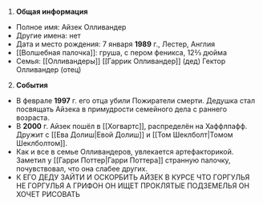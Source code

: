 1. **Общая информация**
 - Полное имя: Айзек Олливандер
 - Другие имена: нет
 - Дата и место рождения: 7 января **1989** г., Лестер, Англия
 - [[Волшебная палочка]]: груша, с пером феникса, 12⅔ дюйма
 - Семья: [[Олливандеры]]
	[[Гаррик Олливандер]] (дед)
	Гектор Олливандер (отец)

2. **События**
 - В феврале **1997** г. его отца убили Пожиратели смерти. Дедушка стал посвящать Айзека в примудрости семейного дела с раннего возраста.
 - В **2000** г. Айзек пошёл в [[Хогвартс]], распределён на Хаффлпафф. Дружит с [[Ева Долиш|Евой Долиш]] и [[Том Шеклболт|Томом Шеклболтом]].
 - Как и все в семье Олливандеров, увлекается артефакторикой. Заметил у [[Гарри Поттер|Гарри Поттера]] странную палочку, почувствовал, что она слабее других.
 - К ЕГО ДЕДУ ЗАЙТИ И ОСКОРБИТЬ
  АЙЗЕК В КУРСЕ ЧТО ГОРГУЛЬЯ НЕ ГОРГУЛЬЯ А ГРИФОН
  ОН ИЩЕТ ПРОКЛЯТЫЕ ПОДЗЕМЕЛЬЯ
  ОН ХОЧЕТ РИСОВАТЬ